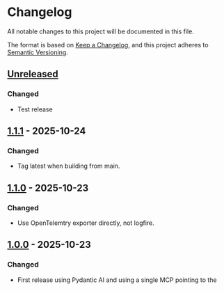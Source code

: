 # Changelog

All notable changes to this project will be documented in this file.

The format is based on [Keep a Changelog](https://keepachangelog.com/en/1.0.0/),
and this project adheres to [Semantic Versioning](https://semver.org/spec/v2.0.0.html).

## [Unreleased]

### Changed

- Test release

## [1.1.1] - 2025-10-24

### Changed

- Tag latest when building from main.

## [1.1.0] - 2025-10-23

### Changed

- Use OpenTelemtry exporter directly, not logfire.

## [1.0.0] - 2025-10-23

### Changed

- First release using Pydantic AI and using a single MCP pointing to the


[Unreleased]: https://github.com/giantswarm/shoot/compare/v1.1.1...HEAD
[1.1.1]: https://github.com/giantswarm/shoot/compare/v1.1.1...v1.1.1
[1.1.1]: https://github.com/giantswarm/shoot/compare/v1.0.0...v1.1.1
[1.0.0]: https://github.com/giantswarm/shoot/compare/v0.0.0...v1.0.0
[1.1.0]: https://github.com/giantswarm/shoot/compare/v1.0.0...v1.1.0
